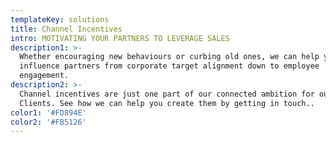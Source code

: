 ```yaml
---
templateKey: solutions
title: Channel Incentives
intro: MOTIVATING YOUR PARTNERS TO LEVERAGE SALES
description1: >-
  Whether encouraging new behaviours or curbing old ones, we can help you
  influence partners from corporate target alignment down to employee
  engagement.
description2: >-
  Channel incentives are just one part of our connected ambition for our
  Clients. See how we can help you create them by getting in touch..
color1: '#FD894E'
color2: '#FB5126'
---
```


